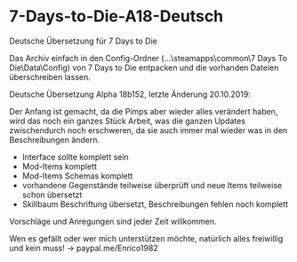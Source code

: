# 7-Days-to-Die-A18-Deutsch
Deutsche Übersetzung für 7 Days to Die

Das Archiv einfach in den Config-Ordner (...\steamapps\common\7 Days To Die\Data\Config) von 7 Days to Die entpacken und die vorhanden Dateien überschreiben lassen.

Deutsche Übersetzung Alpha 18b152, letzte Änderung 20.10.2019:

Der Anfang ist gemacht, da die Pimps aber wieder alles verändert haben, wird das noch ein ganzes Stück Arbeit, was die ganzen Updates zwischendurch noch erschweren, da sie auch immer mal wieder was in den Beschreibungen ändern.

- Interface sollte komplett sein
- Mod-Items komplett
- Mod-Items Schemas komplett
- vorhandene Gegenstände teilweise überprüft und neue Items teilweise schon übersetzt
- Skillbaum Beschriftung übersetzt, Beschreibungen fehlen noch komplett

Vorschläge und Anregungen sind jeder Zeit willkommen.

Wen es gefällt oder wer mich unterstützen möchte, natürlich alles freiwillig und kein muss! -> paypal.me/Enrico1982
